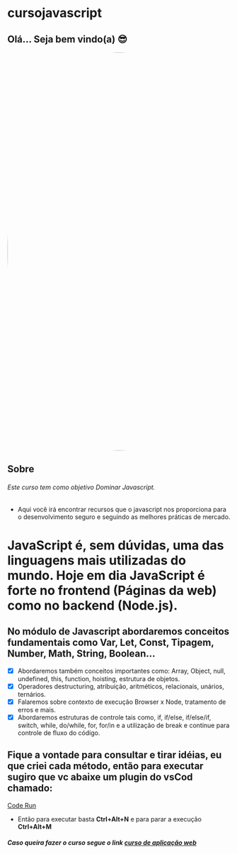 # cursojavascript
## Olá... Seja bem vindo(a) 😎

<img style="border-radius: 50%;" src="https://user-images.githubusercontent.com/77105353/145490759-077e4806-9d80-45a3-a969-c77e55e983f2.gif" width=900px; >
                                                                                                                     
## Sobre 
###### Este curso tem como objetivo Dominar Javascript.
  - Aqui você irá encontrar recursos que o javascript nos proporciona para o desenvolvimento seguro e seguindo as melhores práticas de mercado.
  # JavaScript é, sem dúvidas, uma das linguagens mais utilizadas do mundo. Hoje em dia JavaScript é forte no frontend (Páginas da web) como no backend (Node.js). 
  ## No módulo de Javascript abordaremos conceitos fundamentais como Var, Let, Const, Tipagem, Number, Math, String, Boolean… 
  - [x] Abordaremos também conceitos importantes como: Array, Object, null, undefined, this, function, hoisting, estrutura de objetos. 
  - [x] Operadores destructuring, atribuição, aritméticos, relacionais, unários, ternários. 
  - [x] Falaremos sobre contexto de execução Browser x Node, tratamento de erros e mais. 
  - [x] Abordaremos estruturas de controle tais como, if, if/else, if/else/if, switch, while, do/while, for, for/in e a utilização de break e continue para controle de fluxo do código.  

## Fique a vontade para consultar e tirar idéias, eu que criei cada método, então para executar sugiro que vc abaixe um plugin do vsCod chamado: 
[Code Run](https://marketplace.visualstudio.com/items?itemName=formulahendry.code-runner) 
- Então para executar basta **Ctrl+Alt+N** e para parar a execução **Ctrl+Alt+M**

##### Caso queira fazer o curso segue o link [curso de aplicação web](https://www.udemy.com/share/1013eS3@HTBIZ_gFS3_mgiwk0uSp8n-mqQs6qhtOiDr_fK65Yltm3XOU2jxYMRF2d-7Mf2VhsA==/)

